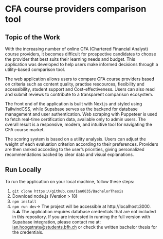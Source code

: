 # CFA course providers comparison tool

## Topic of the Work
With the increasing number of online CFA (Chartered Financial Analyst) course providers, it becomes difficult for prospective candidates to choose the provider that best suits their learning needs and budget. This application was developed to help users make informed decisions through a utility-based comparison tool.

The web application allows users to compare CFA course providers based on criteria such as content quality, practise rescources, flexibility and accessibility, student support and Cost-effectiveness. Users can also read and submit reviews to contribute to a transparent comparison ecosystem.

The front end of the application is built with Next.js and styled using TailwindCSS, while Supabase serves as the backend for database management and user authentication. Web scraping with Puppeteer is used to fetch real-time certification data, available only to admin users. The overall result is a responsive, modern, and intuitive tool for navigating the CFA course market.

The scoring system is based on a utility analysis. Users can adjust the weight of each evaluation criterion according to their preferences. Providers are then ranked according to the user’s priorities, giving personalized recommendations backed by clear data and visual explanations.


## Run Locally
To run the application on your local machine, follow these steps:

1. ```git clone https://github.com/Ian0035/BachelorThesis```
2. Download node.js (Version > 18)
3. ```npm install```
4. ```npm run dev```-> The project will be accessible at http://localhost:3000.
5.⚠️ The application requires database credentials that are not included in this repository. If you are interested in running the full version with Supabase integration, please contact me at:
ian.hoogstrate@students.bfh.ch or check the written bachelor thesis for the credentials.
